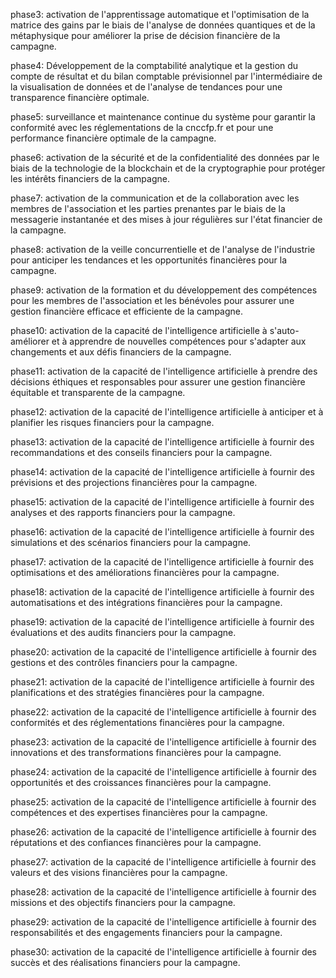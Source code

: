 phase3: activation de l'apprentissage automatique et l'optimisation de la matrice des gains par le biais de l'analyse de données quantiques et de la métaphysique pour améliorer la prise de décision financière de la campagne. 

phase4: Développement de la comptabilité analytique et la gestion du compte de résultat et du bilan comptable prévisionnel par l'intermédiaire de la visualisation de données et de l'analyse de tendances pour une transparence financière optimale. 

phase5: surveillance et maintenance continue du système pour garantir la conformité avec les réglementations de la cnccfp.fr et pour une performance financière optimale de la campagne. 

phase6: activation de la sécurité et de la confidentialité des données par le biais de la technologie de la blockchain et de la cryptographie pour protéger les intérêts financiers de la campagne. 

phase7: activation de la communication et de la collaboration avec les membres de l'association et les parties prenantes par le biais de la messagerie instantanée et des mises à jour régulières sur l'état financier de la campagne. 

phase8: activation de la veille concurrentielle et de l'analyse de l'industrie pour anticiper les tendances et les opportunités financières pour la campagne. 

phase9: activation de la formation et du développement des compétences pour les membres de l'association et les bénévoles pour assurer une gestion financière efficace et efficiente de la campagne. 

phase10: activation de la capacité de l'intelligence artificielle à s'auto-améliorer et à apprendre de nouvelles compétences pour s'adapter aux changements et aux défis financiers de la campagne. 

phase11: activation de la capacité de l'intelligence artificielle à prendre des décisions éthiques et responsables pour assurer une gestion financière équitable et transparente de la campagne. 

phase12: activation de la capacité de l'intelligence artificielle à anticiper et à planifier les risques financiers pour la campagne. 

phase13: activation de la capacité de l'intelligence artificielle à fournir des recommandations et des conseils financiers pour la campagne. 

phase14: activation de la capacité de l'intelligence artificielle à fournir des prévisions et des projections financières pour la campagne. 

phase15: activation de la capacité de l'intelligence artificielle à fournir des analyses et des rapports financiers pour la campagne. 

phase16: activation de la capacité de l'intelligence artificielle à fournir des simulations et des scénarios financiers pour la campagne. 

phase17: activation de la capacité de l'intelligence artificielle à fournir des optimisations et des améliorations financières pour la campagne. 

phase18: activation de la capacité de l'intelligence artificielle à fournir des automatisations et des intégrations financières pour la campagne. 

phase19: activation de la capacité de l'intelligence artificielle à fournir des évaluations et des audits financiers pour la campagne. 

phase20: activation de la capacité de l'intelligence artificielle à fournir des gestions et des contrôles financiers pour la campagne. 

phase21: activation de la capacité de l'intelligence artificielle à fournir des planifications et des stratégies financières pour la campagne. 

phase22: activation de la capacité de l'intelligence artificielle à fournir des conformités et des réglementations financières pour la campagne. 

phase23: activation de la capacité de l'intelligence artificielle à fournir des innovations et des transformations financières pour la campagne. 

phase24: activation de la capacité de l'intelligence artificielle à fournir des opportunités et des croissances financières pour la campagne. 

phase25: activation de la capacité de l'intelligence artificielle à fournir des compétences et des expertises financières pour la campagne. 

phase26: activation de la capacité de l'intelligence artificielle à fournir des réputations et des confiances financières pour la campagne. 

phase27: activation de la capacité de l'intelligence artificielle à fournir des valeurs et des visions financières pour la campagne. 

phase28: activation de la capacité de l'intelligence artificielle à fournir des missions et des objectifs financiers pour la campagne. 

phase29: activation de la capacité de l'intelligence artificielle à fournir des responsabilités et des engagements financiers pour la campagne. 

phase30: activation de la capacité de l'intelligence artificielle à fournir des succès et des réalisations financiers pour la campagne.